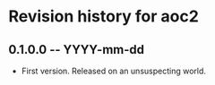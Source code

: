 # Revision history for aoc2

## 0.1.0.0 -- YYYY-mm-dd

* First version. Released on an unsuspecting world.
